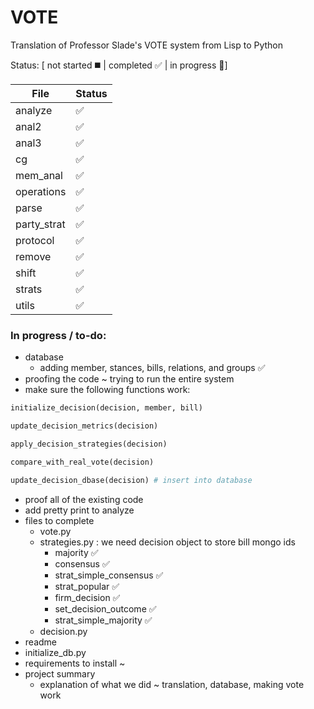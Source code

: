 # VOTE
Translation of Professor Slade's VOTE system from Lisp to Python

Status: [ not started :black_medium_square: | completed :white_check_mark: | in progress :speech_balloon:]

| File | Status |
|------|--------|
|analyze|:white_check_mark:|
|anal2|:white_check_mark:|
|anal3|:white_check_mark:|
|cg|:white_check_mark:|
|mem_anal|:white_check_mark:|
|operations|:white_check_mark:|
|parse|:white_check_mark:|
|party_strat|:white_check_mark:|
|protocol|:white_check_mark:|
|remove|:white_check_mark:|
|shift|:white_check_mark:|
|strats|:white_check_mark:|
|utils|:white_check_mark:|

### In progress / to-do:

- database
  - adding member, stances, bills, relations, and groups :white_check_mark:
- proofing the code ~ trying to run the entire system
- make sure the following functions work:

```python
initialize_decision(decision, member, bill)

update_decision_metrics(decision)

apply_decision_strategies(decision)

compare_with_real_vote(decision)

update_decision_dbase(decision) # insert into database
```

- proof all of the existing code
- add pretty print to analyze
- files to complete
  - vote.py
  - strategies.py : we need decision object to store bill mongo ids
     - majority :white_check_mark:
     - consensus :white_check_mark:
     - strat_simple_consensus :white_check_mark:
     - strat_popular :white_check_mark:
     - firm_decision :white_check_mark:
     - set_decision_outcome :white_check_mark:
     - strat_simple_majority :white_check_mark:
  - decision.py
- readme
- initialize_db.py
- requirements to install ~
- project summary
  - explanation of what we did ~ translation, database, making vote work
